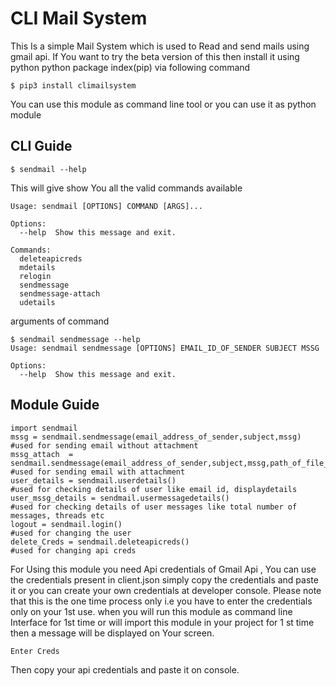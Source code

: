 # CLI Mail System 
 This Is a simple Mail System which is used to Read and send mails using gmail api. If You want to try the beta version of this then install it using python python package index(pip) via following command<br>
```
$ pip3 install climailsystem
```
You can use this module as command line tool or you can use it as python module
## CLI Guide
```
$ sendmail --help
```
This will give show You all the valid commands available

```
Usage: sendmail [OPTIONS] COMMAND [ARGS]...

Options:
  --help  Show this message and exit.

Commands:
  deleteapicreds
  mdetails
  relogin
  sendmessage
  sendmessage-attach
  udetails
```
arguments of command
```
$ sendmail sendmessage --help
Usage: sendmail sendmessage [OPTIONS] EMAIL_ID_OF_SENDER SUBJECT MSSG

Options:
  --help  Show this message and exit.

```  
## Module Guide
```
import sendmail
mssg = sendmail.sendmessage(email_address_of_sender,subject,mssg)
#used for sending email without attachment
mssg_attach  = sendmail.sendmessage(email_address_of_sender,subject,mssg,path_of_file_to_be_shared)
#used for sending email with attachment
user_details = sendmail.userdetails()
#used for checking details of user like email id, displaydetails
user_mssg_details = sendmail.usermessagedetails()
#used for checking details of user messages like total number of messages, threads etc
logout = sendmail.login()
#used for changing the user 
delete_Creds = sendmail.deleteapicreds()
#used for changing api creds
```
For Using this module you need Api credentials of Gmail Api , You can use the credentials present in client.json simply copy the credentials and paste it or you can create your own credentials at developer console. Please note that this is the one time process only i.e you have to enter the credentials only on your 1st use. when you will run this module as command line Interface for 1st time or will import this module in your project for 1 st time then a message will be displayed on Your screen.
```
Enter Creds
```
Then copy your api credentials and paste it on console.
 

